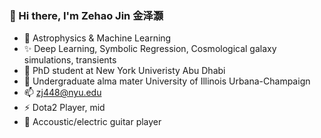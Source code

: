 ### 👋 Hi there, I'm Zehao Jin 金泽灏
- 👀 Astrophysics & Machine Learning
- ✨ Deep Learning, Symbolic Regression, Cosmological galaxy simulations, transients
- 🌱 PhD student at New York Univeristy Abu Dhabi
- 🔭 Undergraduate alma mater University of Illinois Urbana-Champaign
- 📫 zj448@nyu.edu
- ⚡ Dota2 Player, mid
- 🎸 Accoustic/electric guitar player
<!--
**ZehaoJin/ZehaoJin** is a ✨ _special_ ✨ repository because its `README.md` (this file) appears on your GitHub profile.

Here are some ideas to get you started:

- 🔭 I’m currently working on ...
- 🌱 I’m currently learning ...
- 👯 I’m looking to collaborate on ...
- 🤔 I’m looking for help with ...
- 💬 Ask me about ...
- 📫 How to reach me: ...
- 😄 Pronouns: ...
- ⚡ Fun fact: ...
-->
